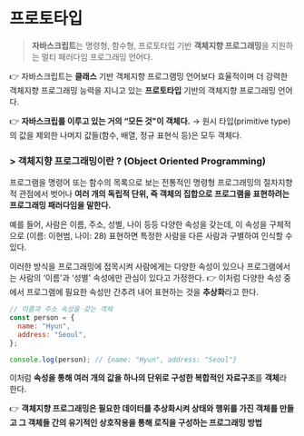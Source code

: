 # 프로토타입

> **자바스크립트**는 명령형, 함수형, 프로토타입 기반 **객체지향 프로그래밍**을 지원하는 멀티 패러다임 프로그래밍 언어다.

👉 자바스크립트는 **클래스** 기반 객체지향 프로그램밍 언어보다 효율적이며 더 강력한 객체지향 프로그래밍 능력을 지니고 있는 **프로토타입** 기반의 객체지향 프로그래밍 언어다.

👉 **자바스크립를 이루고 있는 거의 “모든 것"이 객체다.**
→ 원시 타입(primitive type)의 값을 제외한 나머지 값들(함수, 배열, 정규 표현식 등)은 모두 객체다.

### > 객체지향 프로그래밍이란 ? (Object Oriented Programming)

프로그램을 명령어 또는 함수의 목록으로 보는 전통적인 명령형 프로그래밍의 절차지향적 관점에서 벗어나 **여러 개의 독립적 단위, 즉 객체의 집합으로 프로그램을 표현하려는 프로그래밍 패러다임을 말한다.**

예를 들어, 사람은 이름, 주소, 성별, 나이 등등 다양한 속성을 갖는데, 이 속성을 구체적으로 (이름: 이현범, 나이: 28) 표현하면 특정한 사람을 다른 사람과 구별하여 인식할 수 있다.

이러한 방식을 프로그래밍에 접목시켜 사람에게는 다양한 속성이 있으나 프로그램에서는 사람의 ‘이름'과 ‘성별' 속성에만 관심이 있다고 가정한다. 👉 이처럼 다양한 속성 중에서 프로그램에 필요한 속성만 간추려 내어 표현하는 것을 **추상화**라고 한다.

```jsx
// 이름과 주소 속성을 갖는 객체
const person = {
  name: "Hyun",
  address: "Seoul",
};

console.log(person); // {name: "Hyun", address: "Seoul"}
```

이처럼 **속성을 통해 여러 개의 값을 하나의 단위로 구성한 복합적인 자료구조**를 **객체**라 한다.

👉 **객체지향 프로그래밍은 필요한 데이터를 추상화시켜 상태와 행위를 가진 객체를 만들고 그 객체들 간의 유기적인 상호작용을 통해 로직을 구성하는 프로그래밍 방법**
